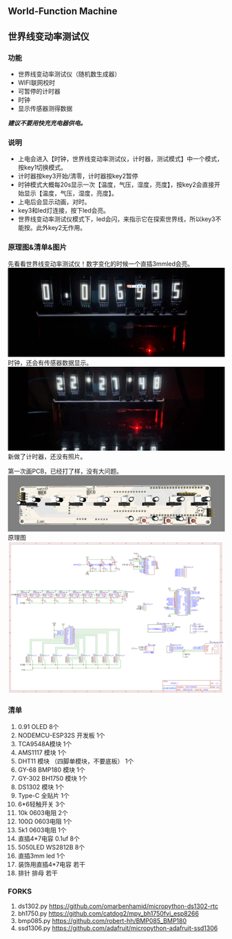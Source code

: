 ## World-Function Machine
## 世界线变动率测试仪

### 功能
+ 世界线变动率测试仪（随机数生成器）
+ WIFI联网校时
+ 可暂停的计时器
+ 时钟
+ 显示传感器测得数据  

***建议不要用快充充电器供电。***

### 说明
+ 上电会进入【时钟，世界线变动率测试仪，计时器，测试模式】中一个模式，按key1切换模式。
+ 计时器按key3开始/清零，计时器按key2暂停
+ 时钟模式大概每20s显示一次【温度，气压，湿度，亮度】，按key2会直接开始显示【温度，气压，湿度，亮度】。   
+ 上电后会显示动画，对时。
+ key3和led灯连接，按下led会亮。
+ 世界线变动率测试仪模式下，led会闪，来指示它在探索世界线，所以key3不能按。此外key2无作用。  
### 原理图&清单&图片
先看看世界线变动率测试仪！数字变化的时候一个直插3mmled会亮。
![世界线变动率测试仪](./pic/world_function.jpg)
时钟，还会有传感器数据显示。
![时钟](./pic/clock.jpg)
新做了计时器，还没有照片。

第一次画PCB，已经打了样，没有大问题。
![pcb](./pic/pcb.jpg)
原理图
![pcb](./pic/Schematic_oled模拟辉光钟_esp32_2023-02-22.png)
### 清单
1. 0.91 OLED  8个
2. NODEMCU-ESP32S 开发板  1个
3. TCA9548A模块 1个
4. AMS1117 模块 1个
5. DHT11 模块 （四脚单模块，不要底板） 1个
6. GY-68 BMP180 模块 1个
7. GY-302 BH1750 模块 1个
8. DS1302 模块 1个
9. Type-C 全贴片 1个
10. 6*6轻触开关 3个
11. 10k 0603电阻 2个
12. 100Ω 0603电阻 1个
13. 5k1 0603电阻 1个
14. 直插4*7电容 0.1uf 8个
15. 5050LED WS2812B 8个
16. 直插3mm led 1个
17. 装饰用直插4*7电容 若干
18. 排针 排母 若干

### FORKS
1. ds1302.py https://github.com/omarbenhamid/micropython-ds1302-rtc
2. bh1750.py https://github.com/catdog2/mpy_bh1750fvi_esp8266
3. bmp085.py https://github.com/robert-hh/BMP085_BMP180
4. ssd1306.py https://github.com/adafruit/micropython-adafruit-ssd1306


